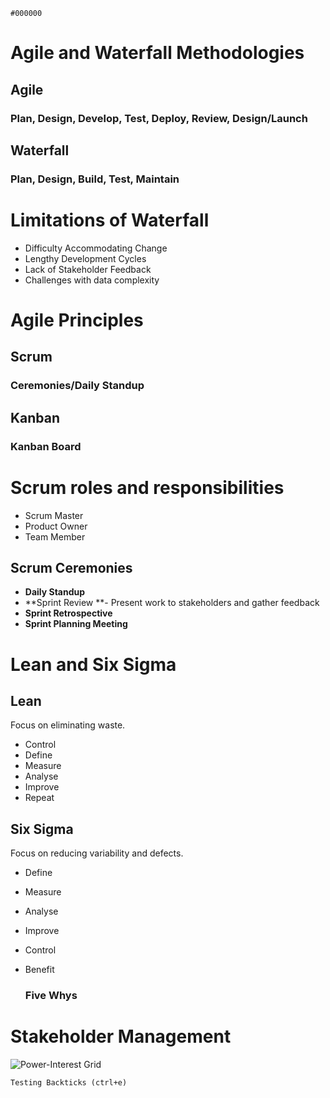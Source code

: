 `#000000`

# Agile and Waterfall Methodologies
## Agile
### Plan, Design, Develop, Test, Deploy, Review, Design/Launch

## Waterfall
### Plan, Design, Build, Test, Maintain

# Limitations of Waterfall
* Difficulty Accommodating Change
* Lengthy Development Cycles
* Lack of Stakeholder Feedback
* Challenges with data complexity

# Agile Principles
## Scrum 
### Ceremonies/Daily Standup
## Kanban
### Kanban Board

# Scrum roles and responsibilities
* Scrum Master
* Product Owner
* Team Member

## Scrum Ceremonies
* **Daily Standup**
* **Sprint Review **- Present work to stakeholders and gather feedback
* **Sprint Retrospective** 
* **Sprint Planning Meeting**

# Lean and Six Sigma
## Lean
Focus on eliminating waste.
* Control
* Define
* Measure
* Analyse
* Improve
* Repeat
## Six Sigma
Focus on reducing variability and defects.
* Define
* Measure
* Analyse
* Improve
* Control
* Benefit

  ### Five Whys
  

# Stakeholder Management
![Power-Interest Grid]([https://learn.bpp.com/pluginfile.php/1253534/mod_scorm/content/6/scormcontent/assets/Stakeholder%20Analysis%20%281%29.png])




`Testing Backticks (ctrl+e)`
